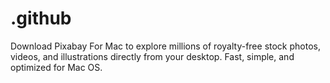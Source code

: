 # .github
Download Pixabay For Mac to explore millions of royalty-free stock photos, videos, and illustrations directly from your desktop. Fast, simple, and optimized for Mac OS.
